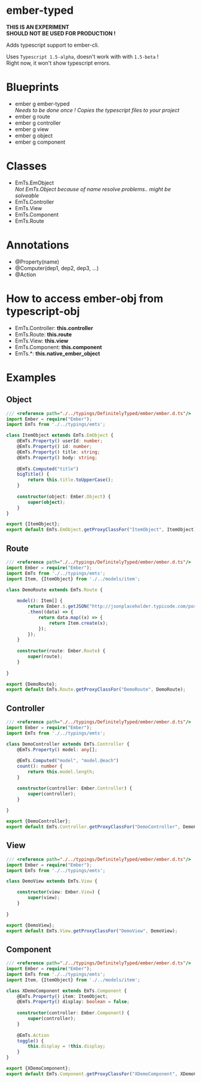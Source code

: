 # ember-typed

**THIS IS AN EXPERIMENT**   
**SHOULD NOT BE USED FOR PRODUCTION !**

Adds typescript support to ember-cli.

Uses `Typescript 1.5-alpha`, doesn't work with with `1.5-beta` !   
Right now, it won't show typescript errors.

# Blueprints
 * ember g ember-typed  
   *Needs to be done once ! Copies the typescript files to your project*
 * ember g route
 * ember g controller
 * ember g view
 * ember g object
 * ember g component

# Classes
 * EmTs.EmObject   
  *Not EmTs.Object because of name resolve problems.. might be solveable*
 * EmTs.Controller
 * EmTs.View
 * EmTs.Component
 * EmTs.Route

# Annotations
 * @Property(name)
 * @Computer(dep1, dep2, dep3, ...)
 * @Action

# How to access ember-obj from typescript-obj

* EmTs.Controller: **this.controller**
* EmTs.Route: **this.route**
* EmTs.View: **this.view**
* EmTs.Component: **this.component**
* EmTs.*: **this.native_ember_object**

# Examples
Object
----
```ts
/// <reference path="./../typings/DefinitelyTyped/ember/ember.d.ts"/>
import Ember = require("Ember");
import EmTs from './../typings/emts';

class ItemObject extends EmTs.EmObject {
	@EmTs.Property() userId: number;
	@EmTs.Property() id: number;
	@EmTs.Property() title: string;
	@EmTs.Property() body: string;
	
	@EmTs.Computed("title")
	bigTitle() {
		return this.title.toUpperCase();
	}
	
	constructor(object: Ember.Object) {
		super(object);
	}
}

export {ItemObject};
export default EmTs.EmObject.getProxyClassFor("ItemObject", ItemObject);
```

Route
----
```ts
/// <reference path="./../typings/DefinitelyTyped/ember/ember.d.ts"/>
import Ember = require("Ember");
import EmTs from './../typings/emts';
import Item, {ItemObject} from './../models/item';

class DemoRoute extends EmTs.Route {
	
	model(): Item[] {
		return Ember.$.getJSON("http://jsonplaceholder.typicode.com/posts")
		.then((data) => {
			return data.map((x) => {
				return Item.create(x);
			});
		});
	}
	
	constructor(route: Ember.Route) {
		super(route);
	}
	
}

export {DemoRoute};
export default EmTs.Route.getProxyClassFor("DemoRoute", DemoRoute);
```

Controller
----
```ts
/// <reference path="./../typings/DefinitelyTyped/ember/ember.d.ts"/>
import Ember = require("Ember");
import EmTs from './../typings/emts';

class DemoController extends EmTs.Controller {
	@EmTs.Property() model: any[];
	
	@EmTs.Computed("model", "model.@each")
	count(): number {
		return this.model.length;
	}

	constructor(controller: Ember.Controller) {
		super(controller);
	}
	
}

export {DemoController};
export default EmTs.Controller.getProxyClassFor("DemoController", DemoController);
```

View
----
```ts
/// <reference path="./../typings/DefinitelyTyped/ember/ember.d.ts"/>
import Ember = require("Ember");
import EmTs from './../typings/emts';

class DemoView extends EmTs.View {

	constructor(view: Ember.View) {
		super(view);
	}
	
}

export {DemoView};
export default EmTs.View.getProxyClassFor("DemoView", DemoView);
```

Component
----
```ts
/// <reference path="./../typings/DefinitelyTyped/ember/ember.d.ts"/>
import Ember = require("Ember");
import EmTs from './../typings/emts';
import Item, {ItemObject} from './../models/item';

class XDemoComponent extends EmTs.Component {
	@EmTs.Property() item: ItemObject;
	@EmTs.Property() display: boolean = false;
	
	constructor(controller: Ember.Component) {
		super(controller);
	}
	
	@EmTs.Action
	toggle() {
		this.display = !this.display;
	}
}

export {XDemoComponent};
export default EmTs.Component.getProxyClassFor("XDemoComponent", XDemoComponent);
```
